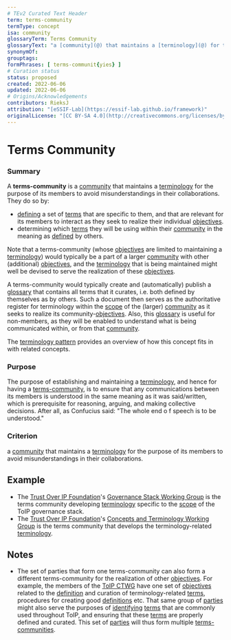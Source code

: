 ```yaml
---
# TEv2 Curated Text Header
term: terms-community
termType: concept
isa: community
glossaryTerm: Terms Community
glossaryText: "a [community](@) that maintains a [terminology](@) for the purpose of avoiding misunderstandings between its members as they collaborate."
synonymOf:
grouptags:
formPhrases: [ terms-communit{yies} ]
# Curation status
status: proposed
created: 2022-06-06
updated: 2022-06-06
# Origins/Acknowledgements
contributors: RieksJ
attribution: "[eSSIF-Lab](https://essif-lab.github.io/framework)"
originalLicense: "[CC BY-SA 4.0](http://creativecommons.org/licenses/by-sa/4.0/?ref=chooser-v1)"
---
```


# Terms Community

### Summary
A **terms-community** is a [community](@) that maintains a [terminology](@) for the purpose of its members to avoid misunderstandings in their collaborations. They do so by:

- [defining](@) a set of [terms](@) that are specific to them, and that are relevant for its members to interact as they seek to realize their individual [objectives](@).
- determining which [terms](@) they will be using within their [community](@) in the meaning as [defined](@) by others.

Note that a terms-community (whose [objectives](@) are limited to maintaining a [terminology](@)) would typically be a part of a larger [community](@) with other (additional) [objectives](@), and the [terminology](@) that is being maintained might well be devised to serve the realization of these [objectives](@).

A terms-community would typically create and (automatically) publish a [glossary](@) that contains all terms that it curates, i.e. both defined by themselves as by others. Such a document then serves as the authoritative register for terminology within the [scope](@) of the (larger) [community](@) as it seeks to realize its community-[objectives](@). Also, this [glossary](@) is useful for non-members, as they will be enabled to understand what is being communicated within, or from that [community](@).

The [terminology pattern](pattern-terminology@) provides an overview of how this concept fits in with related concepts.

### Purpose
The purpose of establishing and maintaining a [terminology](@), and hence for having a [terms-community](@), is to ensure that any communications between its members is understood in the same meaning as it was said/written, which is prerequisite for reasoning, arguing, and making collective decisions. After all, as Confucius said: "The whole end o f speech is to be understood."

### Criterion
a [community](@) that maintains a [terminology](@) for the purpose of its members to avoid misunderstandings in their collaborations.

## Example

* The [Trust Over IP Foundation](https://trustoverip.org)'s [Governance Stack Working Group](https://wiki.trustoverip.org/display/HOME/Governance+Stack+Working+Group) is the terms community developing [terminology](@) specific to the [scope](@) of the ToIP governance stack.
* The [Trust Over IP Foundation](https://trustoverip.org)'s [Concepts and Terminology Working Group](https://wiki.trustoverip.org/pages/viewpage.action?pageId=65700) is the terms community that develops the terminology-related [terminology](@).

## Notes

- The set of parties that form one terms-community can also form a different terms-community for the realization of other [objectives](@). For example, the members of the [ToIP CTWG](https://wiki.trustoverip.org/pages/viewpage.action?pageId=65700) have one set of [objectives](@) related to the [definition](@) and curation of terminology-related [terms](@), procedures for creating good [definitions](@) etc. That same group of [parties](@) might also serve the purposes of [identifying](@) [terms](@) that are commonly used throughout ToIP, and ensuring that these [terms](@) are properly defined and curated. This set of [parties](@) will thus form multiple [terms-communities](@).
